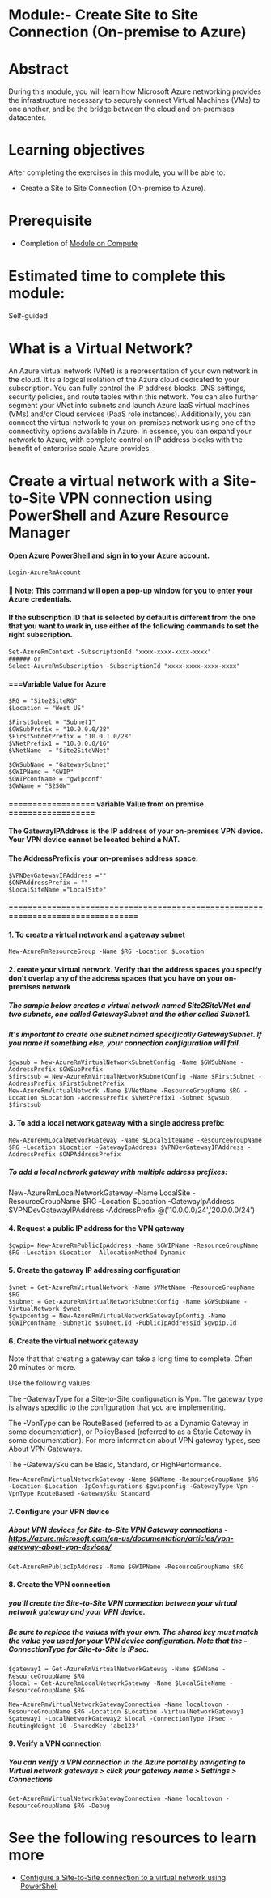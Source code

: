 # Module:- Create Site to Site Connection (On-premise to Azure)

# Abstract

During this module, you will learn how Microsoft Azure networking provides the infrastructure necessary to securely connect Virtual Machines (VMs) to one another, and be the bridge between the cloud and on-premises datacenter.

# Learning objectives
After completing the exercises in this module, you will be able to:
* Create a Site to Site Connection (On-premise to Azure).

# Prerequisite 
* Completion of [Module on Compute](https://github.com/Azure/onboarding-guidance/blob/master/windows/Module%20II/L1-ComputeIntro.md)

# Estimated time to complete this module:
Self-guided

# What is a Virtual Network?
An Azure virtual network (VNet) is a representation of your own network in the cloud. It is a logical isolation of the Azure cloud dedicated to your subscription. You can fully control the IP address blocks, DNS settings, security policies, and route tables within this network. You can also further segment your VNet into subnets and launch Azure IaaS virtual machines (VMs) and/or Cloud services (PaaS role instances). Additionally, you can connect the virtual network to your on-premises network using one of the connectivity options available in Azure. In essence, you can expand your network to Azure, with complete control on IP address blocks with the benefit of enterprise scale Azure provides.

# Create a virtual network with a Site-to-Site VPN connection using PowerShell and Azure Resource Manager

#### Open Azure PowerShell and sign in to your Azure account.
```
Login-AzureRmAccount
```
#### :memo: Note: This command will open a pop-up window for you to enter your Azure credentials.

#### If the subscription ID that is selected by default is different from the one that you want to work in, use either of the following commands to set the right subscription.

```
Set-AzureRmContext -SubscriptionId "xxxx-xxxx-xxxx-xxxx"
###### or
Select-AzureRmSubscription -SubscriptionId "xxxx-xxxx-xxxx-xxxx"
```


#### ===Variable Value for Azure
```
$RG = "Site2SiteRG"
$Location = "West US"

$FirstSubnet = "Subnet1"
$GWSubPrefix = "10.0.0.0/28"
$FirstSubnetPrefix = "10.0.1.0/28"
$VNetPrefix1 = "10.0.0.0/16"
$VNetName  = "Site2SiteVNet"

$GWSubName = "GatewaySubnet"
$GWIPName = "GWIP"
$GWIPconfName = "gwipconf"
$GWName = "S2SGW"
```
#### ================== variable Value from on premise  ==================

#### The GatewayIPAddress is the IP address of your on-premises VPN device. Your VPN device cannot be located behind a NAT.
#### The AddressPrefix is your on-premises address space.
```
$VPNDevGatewayIPAddress =""
$ONPAddressPrefix = ""
$LocalSiteName ="LocalSite"
```
#### ================================================================================


#### 1. To create a virtual network and a gateway subnet
```
New-AzureRmResourceGroup -Name $RG -Location $Location
```

#### 2. create your virtual network. Verify that the address spaces you specify don't overlap any of the address spaces that you have on your on-premises network

##### The sample below creates a virtual network named Site2SiteVNet and two subnets, one called GatewaySubnet and the other called Subnet1.
##### It's important to create one subnet named specifically GatewaySubnet. If you name it something else, your connection configuration will fail.
```
$gwsub = New-AzureRmVirtualNetworkSubnetConfig -Name $GWSubName -AddressPrefix $GWSubPrefix
$firstsub = New-AzureRmVirtualNetworkSubnetConfig -Name $FirstSubnet -AddressPrefix $FirstSubnetPrefix
New-AzureRmVirtualNetwork -Name $VNetName -ResourceGroupName $RG -Location $Location -AddressPrefix $VNetPrefix1 -Subnet $gwsub, $firstsub
```

#### 3. To add a local network gateway with a single address prefix:
```
New-AzureRmLocalNetworkGateway -Name $LocalSiteName -ResourceGroupName $RG -Location $Location -GatewayIpAddress $VPNDevGatewayIPAddress -AddressPrefix $ONPAddressPrefix
```
##### To add a local network gateway with multiple address prefixes:
 New-AzureRmLocalNetworkGateway -Name LocalSite -ResourceGroupName $RG -Location $Location -GatewayIpAddress $VPNDevGatewayIPAddress -AddressPrefix @('10.0.0.0/24','20.0.0.0/24')

#### 4. Request a public IP address for the VPN gateway
```
$gwpip= New-AzureRmPublicIpAddress -Name $GWIPName -ResourceGroupName $RG -Location $Location -AllocationMethod Dynamic
```

#### 5. Create the gateway IP addressing configuration
```
$vnet = Get-AzureRmVirtualNetwork -Name $VNetName -ResourceGroupName $RG
$subnet = Get-AzureRmVirtualNetworkSubnetConfig -Name $GWSubName -VirtualNetwork $vnet
$gwipconfig = New-AzureRmVirtualNetworkGatewayIpConfig -Name $GWIPconfName -SubnetId $subnet.Id -PublicIpAddressId $gwpip.Id
```
#### 6. Create the virtual network gateway

Note that that creating a gateway can take a long time to complete. Often 20 minutes or more.

Use the following values:

The -GatewayType for a Site-to-Site configuration is Vpn. The gateway type is always specific to the configuration that you are implementing.

The -VpnType can be RouteBased (referred to as a Dynamic Gateway in some documentation), or PolicyBased (referred to as a Static Gateway in some documentation). For more information about VPN gateway types, see About VPN Gateways.

The -GatewaySku can be Basic, Standard, or HighPerformance.

```
New-AzureRmVirtualNetworkGateway -Name $GWName -ResourceGroupName $RG -Location $Location -IpConfigurations $gwipconfig -GatewayType Vpn -VpnType RouteBased -GatewaySku Standard
```

#### 7. Configure your VPN device
##### About VPN devices for Site-to-Site VPN Gateway connections - https://azure.microsoft.com/en-us/documentation/articles/vpn-gateway-about-vpn-devices/
```
Get-AzureRmPublicIpAddress -Name $GWIPName -ResourceGroupName $RG
```
#### 8. Create the VPN connection
##### you'll create the Site-to-Site VPN connection between your virtual network gateway and your VPN device.
##### Be sure to replace the values with your own. The shared key must match the value you used for your VPN device configuration. Note that the -ConnectionType for Site-to-Site is IPsec.
```
$gateway1 = Get-AzureRmVirtualNetworkGateway -Name $GWName -ResourceGroupName $RG
$local = Get-AzureRmLocalNetworkGateway -Name $LocalSiteName -ResourceGroupName $RG

New-AzureRmVirtualNetworkGatewayConnection -Name localtovon -ResourceGroupName $RG -Location $Location -VirtualNetworkGateway1 $gateway1 -LocalNetworkGateway2 $local -ConnectionType IPsec -RoutingWeight 10 -SharedKey 'abc123'
```

#### 9. Verify a VPN connection
##### You can verify a VPN connection in the Azure portal by navigating to Virtual network gateways > click your gateway name > Settings > Connections
```
Get-AzureRmVirtualNetworkGatewayConnection -Name localtovon -ResourceGroupName $RG -Debug
```
# See the following resources to learn more
* [Configure a Site-to-Site connection to a virtual network using PowerShell](https://azure.microsoft.com/en-us/documentation/articles/vpn-gateway-create-site-to-site-rm-powershell/)
